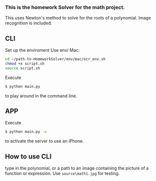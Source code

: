 ### This is the homework Solver for the math project.
This uses Newton's method to solve for the roots of a polynomial.
Image recognition is included.

## CLI

Set up the enviroment
Use env/
  Mac:
  ```sh
  cd ~/path-to-HomeworkSolver/env/mac/ocr_env.sh
  chmod +x script.sh
  source script.sh
  ```

Execute
```sh
$ python main.py
```
to play around in the command line.

## APP

Execute
```sh
$ python main.py -a
```
to activate the server to use an iPhone.

## How to use CLI

type in the polynomial, or a path to an image containing the picture of a function or expression.
Use `source\math1.jpg` for testing.
